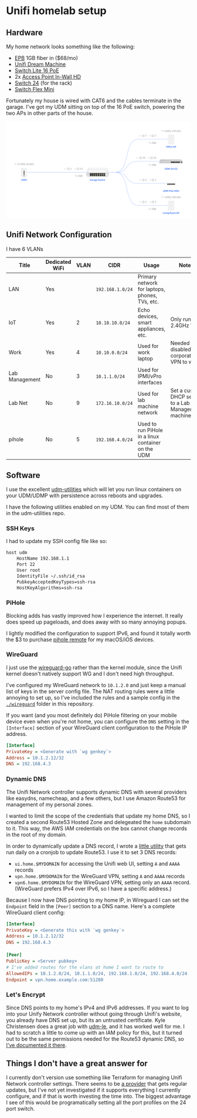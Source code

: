 # Unifi homelab setup

## Hardware

My home network looks something like the following:

* [EPB][epbgig] 1GB fiber in ($68/mo)
* [Unifi Dream Machine][udm]
* [Switch Lite 16 PoE][lite16poe]
* 2x [Access Point In-Wall HD][apiwhd]
* [Switch 24][usw24] (for the rack)
* [Switch Flex Mini][flexmini]

Fortunately my house is wired with CAT6 and the cables terminate in the garage.
I've got my UDM sitting on top of the 16 PoE switch, powering the two APs in other parts of the house.

[epbgig]: https://epb.com/fi-speed-internet/gig/
[udm]: https://store.ui.com/collections/unifi-network-unifi-os-consoles/products/unifi-dream-machine
[usw24]: https://store.ui.com/collections/unifi-network-switching/products/usw-24
[apiwhd]: https://store.ui.com/collections/unifi-network-wireless/products/unifi-in-wall-hd
[lite16poe]: https://store.ui.com/collections/unifi-network-switching/products/usw-lite-16-poe
[flexmini]: https://store.ui.com/collections/unifi-network-switching/products/usw-flex-mini

[![Network Topology](./topology.png)](./topology.png)


## Unifi Network Configuration

I have 6 VLANs 

| Title | Dedicated WiFi | VLAN | CIDR | Usage | Notes |
|-------|----------------|------|------|-------|-------|
| LAN   | Yes |     | `192.168.1.0/24` | Primary network for laptops, phones, TVs, etc. | |
| IoT   | Yes | 2    | `10.10.10.0/24` | Echo devices, smart appliances, etc. | Only runs 2.4GHz WiFi |
| Work | Yes | 4 | `10.10.0.0/24` | Used for work laptop | Needed IPv6 disabled for corporate VPN to work. |
| Lab Management | No | 3 | `10.1.1.0/24` | Used for IPMI/vPro interfaces | | 
| Lab Net | No | 9 | `172.16.10.0/24` | Used for lab machine network | Set a custom DHCP server to a Lab Management machine
| pihole | No | 5 | `192.168.4.0/24` | Used to run PiHole in a linux container on the UDM | |

## Software

I use the excellent [udm-utilities][udmu] which will let you run linux containers on your UDM/UDMP with persistence across reboots and upgrades.

I have the following utilities enabled on my UDM.
You can find most of them in the udm-utilities repo.

[udmu]: https://github.com/boostchicken/udm-utilities

### SSH Keys

I had to update my SSH config file like so:
```
host udm
	HostName 192.168.1.1
	Port 22
	User root
	IdentityFile ~/.ssh/id_rsa
	PubkeyAcceptedKeyTypes=ssh-rsa
	HostKeyAlgorithms=ssh-rsa
``` 

### PiHole

Blocking adds has vastly improved how I experience the internet.
It really does speed up pageloads, and does away with so many annoying popups.

I lightly modified the configuration to support IPv6, and found it totally worth the $3 to purchase [pihole remote][piholer] for my macOS/iOS devices.

[piholer]: https://apps.apple.com/us/app/pi-hole-remote/id1515445551

### WireGuard

I just use the [wireguard-go][wggo] rather than the kernel module, since the Unifi kernel doesn't natively support WG and I don't need high throughput.

I've configured my WireGuard network to `10.1.2.0` and just keep a manual list of keys in the server config file.
The NAT routing rules were a little annoying to set up, so I've included the rules and a sample config in the [`./wireguard`](./wireguard) folder in this repository.

[wggo]: https://github.com/boostchicken/udm-utilities/tree/master/wireguard-go

If you want (and you most definitely do) PiHole filtering on your mobile device even when you're not home, you can configure the `DNS` setting in the `[Interface]` section of your WireGuard client configuration to the PiHole IP address.

```ini
[Interface]
PrivateKey = <Generate with `wg genkey`>
Address = 10.1.2.12/32
DNS = 192.168.4.3
```

### Dynamic DNS

The Unifi Network controller supports dynamic DNS with several providers like easydns, namecheap, and a few others, but I use Amazon Route53 for management of my personal zones.

I wanted to limit the scope of the credentials that update my home DNS, so I created a second Route53 Hosted Zone and delegeated the `home` subdomain to it.
This way, the AWS IAM credentials on the box cannot change records in the root of my domain.

In order to dynamically update a DNS record, I wrote a [little utility][r53dyndns] that gets run daily on a cronjob to update Route53.
I use it to set 3 DNS records: 
* `ui.home.$MYDOMAIN` for accessing the Unifi web UI, setting `A` and `AAAA` records 
* `vpn.home.$MYDOMAIN` for the WireGuard VPN, setting `A` and `AAAA` records
* `vpn6.home.$MYDOMAIN` for the WireGuard VPN, setting only an `AAAA` record.
  (WireGuard prefers IPv4 over IPv6, so I have a specific address.)

[r53dyndns]: https://github.com/micahhausler/route53-dynamic-dns

Because I now have DNS pointing to my home IP, in Wireguard I can set the `Endpoint` field in the `[Peer]` section to a DNS name.
Here's a complete WireGuard client config:

```ini
[Interface]
PrivateKey = <Generate this with `wg genkey`>
Address = 10.1.2.12/32
DNS = 192.168.4.3

[Peer]
PublicKey = <Server pubkey>
# I've added routes for the vlans at home I want to route to
AllowedIPs = 10.1.2.0/24, 10.1.1.0/24, 192.168.1.0/24, 192.168.4.0/24 
Endpoint = vpn.home.example.com:51280
```

### Let's Encrypt

Since DNS points to my home's IPv4 and IPv6 addresses.
If you want to log into your Unify Network controller without going through Unifi's website, you already have DNS set up, but its an untrusted certificate.
Kyle Christensen does a great job with [udm-le][udm-le], and it has worked well for me.
I had to scratch a little to come up with an IAM policy for this, but it turned out to be the same permissions needed for the Route53 dynamic DNS, so [I've documented it there][r53iam].

[udm-le]: https://github.com/kchristensen/udm-le
[r53iam]: https://github.com/micahhausler/route53-dynamic-dns#required-iam-permissions

## Things I don't have a great answer for

I currently don't version use something like Terraform for managing Unifi Network controller settings.
There seems to be [a provider][unifitf] that gets regular updates, but I've not yet investigated if it supports everything I currently configure, and if that is worth investing the time into.
The biggest advantage I see of this would be programatically setting all the port profiles on the 24 port switch.

[unifitf]: https://registry.terraform.io/providers/paultyng/unifi/latest
